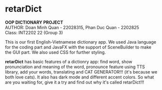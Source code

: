 # retarDict
**OOP DICTIONARY PROJECT**  
AUTHOR: Doan Minh Quan - 22028315, Phan Duc Quan - 2202825  
Class: INT2202 22 (Group 3)  

This is our first English-Vietnamese dictionary app. We used Java language for the coding part and JavaFX with the support of SceneBuilder to make the GUI part. We also used CSS for further styling.  

**retarDict** has basic features of a dictionry app: find word, show pronunciation and meaning of the word, pronounce feature using TTS library, add your words, translating and CAT GENERATOR!!! (it's because we both love cats). It also has dark mode and different accent colors. So what are you waiting for, give it a try and find out why it's called retarDict!!!
